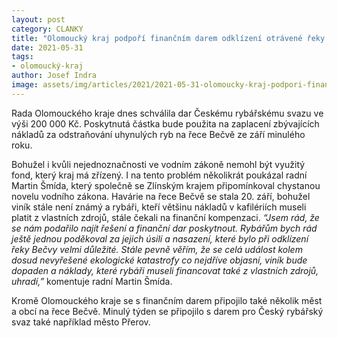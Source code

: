 ```yaml
---
layout: post
category: CLANKY
title: "Olomoucký kraj podpoří finančním darem odklízení otrávené řeky Bečvy"
date: 2021-05-31
tags: 
- olomoucký-kraj
author: Josef Indra
image: assets/img/articles/2021/2021-05-31-olomoucky-kraj-podpori-financnim-darem-odklizeni-otravene-reky-becvy.jpg  #751x422 pixelu
---
```

Rada Olomouckého kraje dnes schválila dar Českému rybářskému svazu ve výši 200 000 Kč. Poskytnutá částka bude použita na zaplacení zbývajících nákladů za odstraňování uhynulých ryb na řece Bečvě ze září minulého roku.  

Bohužel i kvůli nejednoznačnosti ve vodním zákoně nemohl být využitý fond, který kraj má zřízený. I na tento problém několikrát poukázal radní Martin Šmída, který společně se Zlínským krajem připomínkoval chystanou novelu vodního zákona. 
Havárie na řece Bečvě se stala 20. září, bohužel viník stále není známý a rybáři, kteří většinu nákladů v kafilériích museli platit z vlastních zdrojů, stále čekali na finanční kompenzaci. *“Jsem rád, že se nám podařilo najít řešení a finanční dar poskytnout. Rybářům bych rád ještě jednou poděkoval za jejich úsilí a nasazení, které bylo při odklízení řeky Bečvy velmi důležité. Stále pevně věřím, že se celá událost kolem dosud nevyřešené ekologické katastrofy co nejdříve objasní, viník bude dopaden a náklady, které rybáři museli financovat také z vlastních zdrojů, uhradí,”* komentuje radní Martin Šmída. 

Kromě Olomouckého kraje se s finančním darem připojilo také několik měst a obcí na řece Bečvě. Minulý týden se připojilo s darem pro Český rybářský svaz také například město Přerov.
